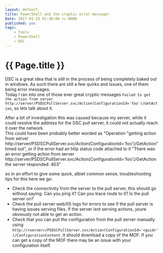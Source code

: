 ```yaml
---
layout: default
title: PowerShell and the cryptic error message!
Date: 2017-01-25 01:30:00 +/-0000
published: yes
tags: 
    - Tools
    - PowerShell
    - DSC
---
```


# {{ Page.title }}

DSC is a great idea that is still in the process of being completely baked out in windows.
As such there are still a few quirks and issues, one of them being error messages.  
Today I ran into one of those ever great cryptic messages ``` Failed to get the action from server http://server/PSDSCPullServer.svc/Action(ConfigurationId='foo')/GetAction ```,
so lets talk about it.

<!-- more -->

After a bit of investigation this was caused because my server, while it could resolve the address for the DSC pull server, it could not actually reach it over the network.  
This could have been probably better worded as "Operation "getting action from server http://server/PSDSCPullServer.svc/Action(ConfigurationId='foo')/GetAction" timed out",
or if the error had an http status code attached to it "There was an error getting action from server http://server/PSDSCPullServer.svc/Action(ConfigurationId='foo')/GetAction the server responded: 403"

so in an effort to give some quick, albiet common sense, troubleshooting tips for this here we go:
- Check the connectivity from the server to the pull server, this should go without saying. Can you ping it? Can you trace route to it? Is the pull server on?
- Check the pull server web/IIS logs for errors to see if the pull server is having issues serving files. If the server isnt serving actions, youre obviously not able to get an action.
- Check that you can pull the configuration from the pull server manually using ```http://<server>/PSDSCPullServer.svc/Action(ConfigurationId='<guid>')/ConfigurationContent```.
it should download a copy of the MOF. If you can get a copy of the MOF there may be an issue with your configuration itself.

